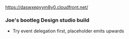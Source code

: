 https://daswxepyym8y0.cloudfront.net/

### Joe's bootleg Design studio build
- Try event delegation first, placeholder emits upwards